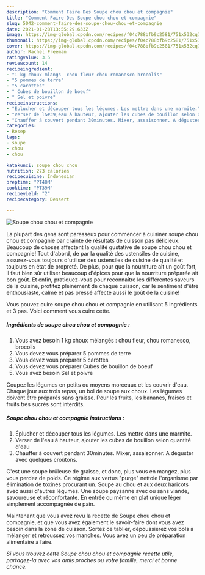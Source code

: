 ```yaml
---
description: "Comment Faire Des Soupe chou chou et compagnie"
title: "Comment Faire Des Soupe chou chou et compagnie"
slug: 5042-comment-faire-des-soupe-chou-chou-et-compagnie
date: 2021-01-28T13:55:29.633Z
image: https://img-global.cpcdn.com/recipes/f04c788bfb9c2581/751x532cq70/soupe-chou-chou-et-compagnie-photo-principale-de-la-recette.jpg
thumbnail: https://img-global.cpcdn.com/recipes/f04c788bfb9c2581/751x532cq70/soupe-chou-chou-et-compagnie-photo-principale-de-la-recette.jpg
cover: https://img-global.cpcdn.com/recipes/f04c788bfb9c2581/751x532cq70/soupe-chou-chou-et-compagnie-photo-principale-de-la-recette.jpg
author: Rachel Freeman
ratingvalue: 3.5
reviewcount: 14
recipeingredient:
- "1 kg choux mlangs  chou fleur chou romanesco brocolis"
- "5 pommes de terre"
- "5 carottes"
- " Cubes de bouillon de boeuf"
- " Sel et poivre"
recipeinstructions:
- "Éplucher et découper tous les légumes. Les mettre dans une marmite."
- "Verser de l&#39;eau à hauteur, ajouter les cubes de bouillon selon quantité d&#39;eau"
- "Chauffer à couvert pendant 30minutes. Mixer, assaisonner. A déguster avec quelques croûtons."
categories:
- Resep
tags:
- soupe
- chou
- chou

katakunci: soupe chou chou 
nutrition: 273 calories
recipecuisine: Indonesian
preptime: "PT40M"
cooktime: "PT39M"
recipeyield: "2"
recipecategory: Dessert

---
```



![Soupe chou chou et compagnie](https://img-global.cpcdn.com/recipes/f04c788bfb9c2581/751x532cq70/soupe-chou-chou-et-compagnie-photo-principale-de-la-recette.jpg)

La plupart des gens sont paresseux pour commencer à cuisiner soupe chou chou et compagnie par crainte de résultats de cuisson pas délicieux. Beaucoup de choses affectent la qualité gustative de soupe chou chou et compagnie! Tout d'abord, de par la qualité des ustensiles de cuisine, assurez-vous toujours d'utiliser des ustensiles de cuisine de qualité et toujours en état de propreté. De plus, pour que la nourriture ait un goût fort, il faut bien sûr utiliser beaucoup d'épices pour que la nourriture préparée ait bon goût. Et enfin, pratiquez-vous pour reconnaître les différentes saveurs de la cuisine, profitez pleinement de chaque cuisson, car le sentiment d'être enthousiaste, calme et pas pressé affecte aussi le goût de la cuisine!

<!--inarticleads1-->

Vous pouvez cuire soupe chou chou et compagnie en utilisant 5 Ingrédients et 3 pas. Voici comment vous cuire cette.

##### Ingrédients de soupe chou chou et compagnie :

1. Vous avez besoin 1 kg choux mélangés : chou fleur, chou romanesco, brocolis
1. Vous devez vous préparer 5 pommes de terre
1. Vous devez vous préparer 5 carottes
1. Vous devez vous préparer  Cubes de bouillon de boeuf
1. Vous avez besoin  Sel et poivre


Coupez les légumes en petits ou moyens morceaux et les couvrir d&#39;eau. Chaque jour aux trois repas, un bol de soupe aux choux. Les légumes doivent être préparés sans graisse. Pour les fruits, les bananes, fraises et fruits très sucrés sont interdits. 

<!--inarticleads2-->

##### Soupe chou chou et compagnie instructions :

1. Éplucher et découper tous les légumes. Les mettre dans une marmite.
1. Verser de l&#39;eau à hauteur, ajouter les cubes de bouillon selon quantité d&#39;eau
1. Chauffer à couvert pendant 30minutes. Mixer, assaisonner. A déguster avec quelques croûtons.


C&#39;est une soupe brûleuse de graisse, et donc, plus vous en mangez, plus vous perdez de poids. Ce régime aux vertus &#34;purge&#34; nettoie l&#39;organisme par élimination de toxines procurant un. Soupe au chou et aux deux haricots avec aussi d&#39;autres légumes. Une soupe paysanne avec ou sans viande, savoureuse et réconfortante. En entrée ou même en plat unique léger simplement accompagnée de pain. 

<!--inarticleads1-->

<p>
Maintenant que vous avez revu la recette de Soupe chou chou et compagnie, et que vous avez également le savoir-faire dont vous avez besoin dans la zone de cuisson. Sortez ce tablier, dépoussiérez vos bols à mélanger et retroussez vos manches. Vous avez un peu de préparation alimentaire à faire.
</p>

<p>
<i>Si vous trouvez cette Soupe chou chou et compagnie recette utile, partagez-la avec vos amis proches ou votre famille, merci et bonne chance.</i>
</p>
